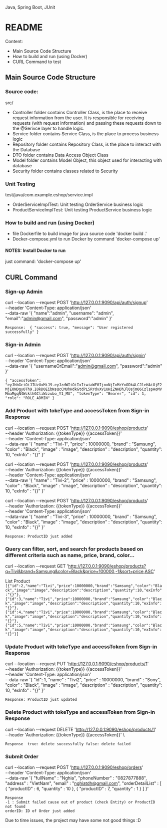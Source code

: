 Java, Spring Boot, JUnit

# README

Content:
- Main Source Code Structure
- How to build and run (using Docker)
- CURL Command to test
## Main Source Code Structure

### Source code:
src/
- Controller folder contains Controller Class, is the place to receive request information from the user. It is responsible for receiving requests (with request information) and passing these requests down to the @Serivce layer to handle logic.
- Service folder contains Service Class, is the place to process business logic
- Repository folder contains Repository Class, is the place to interact with the Database
- DTO folder contains Data Access Object Class
- Model folder contains Model Object, this object used for interacting with database
- Security folder contains classes related to Security

### Unit Testing
test/java/com.example.eshop/service.impl
- OrderServiceImplTest: Unit testing OrderService business logic
- ProductServiceImplTest: Unit testing ProductService business logic

### How to build and run (using Docker)

- file Dockerfile to build image for java source code 'docker build .'
- Docker-compose.yml to run Docker by command 'docker-compose up'

#### NOTES: Install Docker to run

just command: 'docker-compose up'

## CURL Command 

### Sign-up Admin
curl --location --request POST 'http://127.0.0.1:9090/api/auth/signup' \
--header 'Content-Type: application/json' \
--data-raw '{
	"name":"admin",
	"username": "admin",
	"email":"admin@gmail.com",
	"password":"admin"
}'

``
Response: 
{
    "success": true,
    "message": "User registered successfully"
}
``

### Sign-in Admin

curl --location --request POST 'http://127.0.0.1:9090/api/auth/signin' \
--header 'Content-Type: application/json' \
--data-raw '{
	"usernameOrEmail":"admin@gmail.com",
	"password":"admin"
}'

``
{
    "accessToken": "eyJhbGciOiJIUzUxMiJ9.eyJzdWIiOiIxIiwiaWF0IjoxNjIxMzYxODk4LCJleHAiOjE2MjE0NDgyOTh9.IOkD0EibNsQcCMUhHdkGtdPL5RYdvXV1UHiZNHDhJl0sjmO6CzlspAoMVMmaMgqN4WcklhGCliWzzubo_Y1_MA",
    "tokenType": "Bearer",
    "id": 1,
    "role": "ROLE_ADMIN"
}
``

### Add Product with tokeType and accessToken from Sign-in Response

curl --location --request POST 'http://127.0.0.1:9090/eshop/products' \
--header 'Authorization: {{tokenType}} {{accessToken}}' \
--header 'Content-Type: application/json' \
--data-raw '{
    "name" : "Tivi-1",
    "price" : 10000000,
    "brand" : "Samsung",
    "color" : "Black",
    "image" : "image",
    "description" : "description",
    "quantity": 10,
    "exInfo" : "{}"
}'

curl --location --request POST 'http://127.0.0.1:9090/eshop/products' \
--header 'Authorization: {{tokenType}} {{accessToken}}' \
--header 'Content-Type: application/json' \
--data-raw '{
    "name" : "Tivi-2",
    "price" : 10000000,
    "brand" : "Samsung",
    "color" : "Black",
    "image" : "image",
    "description" : "description",
    "quantity": 10,
    "exInfo" : "{}"
}'

curl --location --request POST 'http://127.0.0.1:9090/eshop/products' \
--header 'Authorization: {{tokenType}} {{accessToken}}' \
--header 'Content-Type: application/json' \
--data-raw '{
    "name" : "Tivi-3",
    "price" : 10000000,
    "brand" : "Samsung",
    "color" : "Black",
    "image" : "image",
    "description" : "description",
    "quantity": 10,
    "exInfo" : "{}"
}'

``
Response: ProductID just added
``

### Query can filter, sort, and search for products based on different criteria such as name, price, brand, color...

curl --location --request GET 'http://127.0.0.1:9090/eshop/products?q=Tivi&brand=Samsung&color=Black&price=100000,-1&sort=price,ASC'

List Product
``
[{"id":2,"name":"Tivi","price":10000000,"brand":"Samsung","color":"Black","image":"image","description":"description","quantity":10,"exInfo":"{}"},{"id":3,"name":"Tivi","price":10000000,"brand":"Samsung","color":"Black","image":"image","description":"description","quantity":10,"exInfo":"{}"},{"id":4,"name":"Tivi","price":10000000,"brand":"Samsung","color":"Black","image":"image","description":"description","quantity":10,"exInfo":"{}"},{"id":5,"name":"Tivi","price":10000000,"brand":"Samsung","color":"Black","image":"image","description":"description","quantity":10,"exInfo":"{}"}]
``

### Update Product with tokeType and accessToken from Sign-in Response

curl --location --request PUT 'http://127.0.0.1:9090/eshop/products/1' \
--header 'Authorization: {{tokenType}} {{accessToken}}' \
--header 'Content-Type: application/json' \
--data-raw '{
    "id": 1,
    "name" : "Tivi2",
    "price" : 10000000,
    "brand" : "Sony",
    "color" : "Black",
    "image" : "image",
    "description" : "description",
    "quantity": 10,
    "exInfo" : "{}"
}'

``
Response: ProductID just updated
``

### Delete Product with tokeType and accessToken from Sign-in Response

curl --location --request DELETE 'http://127.0.0.1:9090/eshop/products/1' \
--header 'Authorization: {{tokenType}} {{accessToken}}' \

``
Response 
true: delete successfully
false: delete failed
``

### Submit Order

curl --location --request POST 'http://127.0.0.1:9090/eshop/orders' \
--header 'Content-Type: application/json' \
--data-raw '{
    "fullName" : "Nghia",
    "phoneNumber" : "0827877888",
    "address" : "VietNam",
    "email" : "nghiatdh@gmail.com",
    "orderDetailList" : [
        {
            "productID" : 6,
            "quantity"  : 10
        },
                {
            "productID" : 7,
            "quantity"  : 1
        }
    ]
}'

```
Response 
-1 : Submit failed cause out of product (check Entity) or ProductID not found
orderID: ID of Order just added
```

Due to time issues, the project may have some not good things :D
